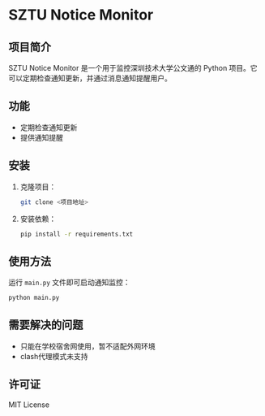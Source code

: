 # SZTU Notice Monitor

## 项目简介
SZTU Notice Monitor 是一个用于监控深圳技术大学公文通的 Python 项目。它可以定期检查通知更新，并通过消息通知提醒用户。

## 功能
- 定期检查通知更新
- 提供通知提醒

## 安装
1. 克隆项目：
   ```bash
   git clone <项目地址>
   ```
2. 安装依赖：
   ```bash
   pip install -r requirements.txt
   ```

## 使用方法
运行 `main.py` 文件即可启动通知监控：
```bash
python main.py
```

## 需要解决的问题
- 只能在学校宿舍网使用，暂不适配外网环境
- clash代理模式未支持

## 许可证
MIT License
